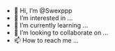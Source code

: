 - 👋 Hi, I’m @Swexppp
- 👀 I’m interested in ...
- 🌱 I’m currently learning ...
- 💞️ I’m looking to collaborate on ...
- 📫 How to reach me ...

<!---
Swexppp/Swexppp is a ✨ special ✨ repository because its `README.md` (this file) appears on your GitHub profile.
You can click the Preview link to take a look at your changes.
--->
